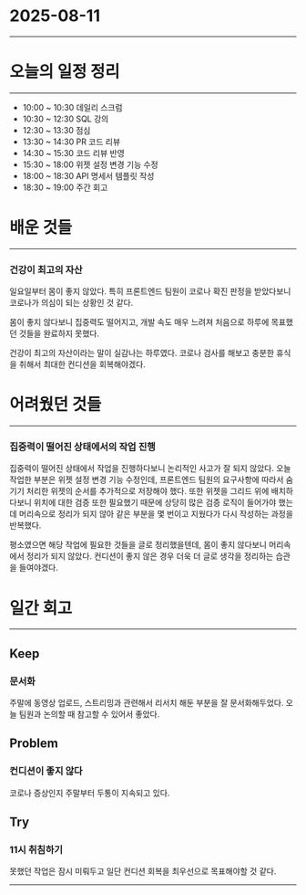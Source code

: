# 2025-08-11

---

# 오늘의 일정 정리

--- 

- 10:00 ~ 10:30 데일리 스크럼
- 10:30 ~ 12:30 SQL 강의
- 12:30 ~ 13:30 점심
- 13:30 ~ 14:30 PR 코드 리뷰
- 14:30 ~ 15:30 코드 리뷰 반영
- 15:30 ~ 18:00 위젯 설정 변경 기능 수정
- 18:00 ~ 18:30 API 명세서 템플릿 작성
- 18:30 ~ 19:00 주간 회고

# 배운 것들

---

### 건강이 최고의 자산
일요일부터 몸이 좋지 않았다. 특히 프론트엔드 팀원이 코로나 확진 판정을 받았다보니 코로나가 의심이 되는 상황인 것 같다.  

몸이 좋지 않다보니 집중력도 떨어지고, 개발 속도 매우 느려져 처음으로 하루에 목표했던 것들을 완료하지 못했다.

건강이 최고의 자산이라는 말이 실감나는 하루였다. 코로나 검사를 해보고 충분한 휴식을 취해서 최대한 컨디션을 회복해야겠다.

# 어려웠던 것들

--- 

### 집중력이 떨어진 상태에서의 작업 진행

집중력이 떨어진 상태에서 작업을 진행하다보니 논리적인 사고가 잘 되지 않았다. 
오늘 작업한 부분은 위젯 설정 변경 기능 수정인데, 프론트엔드 팀원의 요구사항에 따라서 숨기기 처리한 위젯의 순서를 추가적으로 저장해야 했다. 
또한 위젯을 그리드 위에 배치하다보니 위치에 대한 검증 또한 필요했기 때문에 상당히 많은 검증 로직이 들어가야 했는데 머리속으로 정리가 되지 않아 같은 부분을 몇 번이고 지웠다가 다시 작성하는 과정을 반복했다. 

평소였으면 해당 작업에 필요한 것들을 글로 정리했을텐데, 몸이 좋지 않다보니 머리속에서 정리가 되지 않았다. 컨디션이 좋지 않은 경우 더욱 더 글로 생각을 정리하는 습관을 들여야겠다.

# 일간 회고

--- 

## Keep

### 문서화

주말에 동영상 업로드, 스트리밍과 관련해서 리서치 해둔 부분을 잘 문서화해두었다. 오늘 팀원과 논의할 때 참고할 수 있어서 좋았다.

## Problem

### 컨디션이 좋지 않다

코로나 증상인지 주말부터 두통이 지속되고 있다.

## Try

### 11시 취침하기

못했던 작업은 잠시 미뤄두고 일단 컨디션 회복을 최우선으로 목표해야할 것 같다.

---
